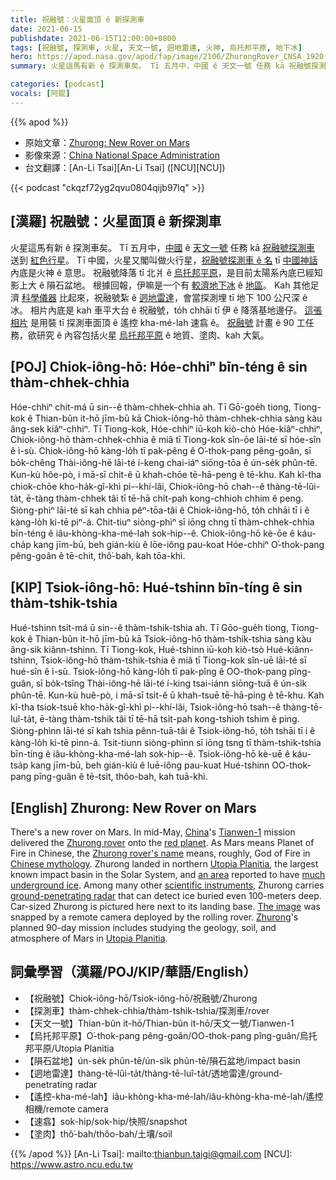 ```yaml
---
title: 祝融號：火星面頂 ê 新探測車
date: 2021-06-15
publishdate: 2021-06-15T12:00:00+0800
tags: [祝融號, 探測車, 火星, 天文一號, 迵地雷達, 火神, 烏托邦平原, 地下冰]
hero: https://apod.nasa.gov/apod/fap/image/2106/ZhurongRover_CNSA_1920.jpg
summary: 火星這馬有新 ê 探測車矣。 Tī 五月中，中國 ê 天文一號 任務 kā 祝融號探測車 送到 紅色行星。

categories: [podcast]
vocals: [阿錕]
---
```


{{% apod %}}

- 原始文章：[Zhurong: New Rover on Mars](https://apod.nasa.gov/apod/ap210615.html)
- 影像來源：[China National Space Administration](http://www.cnsa.gov.cn/)
- 台文翻譯：[An-Li Tsai][An-Li Tsai] ([NCU][NCU])

{{< podcast "ckqzf72yg2qvu0804qijb97lq" >}}

## [漢羅] 祝融號：火星面頂 ê 新探測車
火星這馬有新 ê 探測車矣。
Tī 五月中，[中國][China] ê [天文一號][Tianwen-1] 任務 kā [祝融號探測車][Zhurong rover] 送到 [紅色行星][red planet]。
Tī 中國，火星又閣叫做火行星，[祝融號探測車 ê 名][Zhurong rover's name] tī [中國神話][Chinese mythology] 內底是火神 ê 意思。
祝融號降落 tī 北爿 ê [烏托邦平原][Utopia Planitia 1]，是目前太陽系內底已經知影上大 ê 隕石盆地。
根據回報，伊嘛是一个有 [較濟地下冰][much underground ice] ê [地區][an area t]。
Kah 其他足濟 [科學儀器][scientific instruments] 比起來，祝融號紮 ê [迵地雷達][ground-penetrating radar]，會當探測埋 tī 地下 100  公尺深 ê 冰。
相片內底是 kah 車平大台 ê 祝融號，to̍h chhāi tī 伊 ê 降落基地邊仔。
[這張相片][The image] 是用裝 tī 探測車面頂 ê 遙控 kha-mé-lah 速翕 ê。
[祝融號][Zhurong] 計畫 ê 90 工任務，欲研究 ê 內容包括火星 [烏托邦平原][Utopia Planitia 2] ê 地質、塗肉、kah 大氣。



## [POJ] Chiok-iông-hō: Hóe-chhiⁿ bīn-téng ê sin thàm-chhek-chhia

Hóe-chhiⁿ chit-má ū sin--ê thàm-chhek-chhia ah.
Tī Gō͘-goe̍h tiong, Tiong-kok ê Thian-bûn it-hō jīm-bū kā Chiok-iông-hō thàm-chhek-chhia sàng kàu âng-sek kiâⁿ-chhiⁿ.
Tī Tiong-kok, Hóe-chhiⁿ iū-koh kiò-chò Hóe-kiâⁿ-chhiⁿ, Chiok-iông-hō thàm-chhek-chhia ê miâ tī Tiong-kok sîn-ōe lāi-té sī hóe-sîn ê ì-sù.
Chiok-iông-hō kàng-lo̍h tī pak-pêng ê O͘-thok-pang pêng-goân, sī bo̍k-chêng Thài-iông-hē lāi-té í-keng chai-iáⁿ siōng-tōa ê ún-se̍k phûn-tē.
Kun-kù hôe-pò, i mā-sī chi̍t-ê ū khah-chōe tē-hā-peng ê tē-khu.
Kah kî-tha chiok-chōe kho-ha̍k-gî-khì pi--khí-lâi, Chiok-iông-hō chah--ê thàng-tē-lûi-ta̍t, ē-tàng thàm-chhek tâi tī tē-hā chi̍t-pah kong-chhioh chhim ê peng.
Siòng-phìⁿ lāi-té sī kah chhia pêⁿ-tōa-tâi ê Chiok-iông-hō, to̍h chhāi tī i ê kàng-lo̍h ki-tē piⁿ-á.
Chit-tiuⁿ siòng-phìⁿ sī iōng chng tī thàm-chhek-chhia bīn-téng ê iâu-khòng-kha-mé-lah sok-hip--ê.
Chiok-iông-hō kè-ōe ê káu-cha̍p kang jīm-bū, beh gián-kiù ê lōe-iông pau-koat Hóe-chhiⁿ O͘-thok-pang pêng-goân ê tē-chit, thô͘-bah, kah tōa-khì.




## [KIP] Tsiok-iông-hō: Hué-tshinn bīn-tíng ê sin thàm-tshik-tshia

Hué-tshinn tsit-má ū sin--ê thàm-tshik-tshia ah.
Tī Gōo-gue̍h tiong, Tiong-kok ê Thian-bûn it-hō jīm-bū kā Tsiok-iông-hō thàm-tshik-tshia sàng kàu âng-sik kiânn-tshinn.
Tī Tiong-kok, Hué-tshinn iū-koh kiò-tsò Hué-kiânn-tshinn, Tsiok-iông-hō thàm-tshik-tshia ê miâ tī Tiong-kok sîn-uē lāi-té sī hué-sîn ê ì-sù.
Tsiok-iông-hō kàng-lo̍h tī pak-pîng ê OO-thok-pang pîng-guân, sī bo̍k-tsîng Thài-iông-hē lāi-té í-king tsai-iánn siōng-tuā ê ún-si̍k phûn-tē.
Kun-kù huê-pò, i mā-sī tsi̍t-ê ū khah-tsuē tē-hā-ping ê tē-khu.
Kah kî-tha tsiok-tsuē kho-ha̍k-gî-khì pi--khí-lâi, Tsiok-iông-hō tsah--ê thàng-tē-luî-ta̍t, ē-tàng thàm-tshik tâi tī tē-hā tsi̍t-pah kong-tshioh tshim ê ping.
Siòng-phìnn lāi-té sī kah tshia pênn-tuā-tâi ê Tsiok-iông-hō, to̍h tshāi tī i ê kàng-lo̍h ki-tē pinn-á.
Tsit-tiunn siòng-phìnn sī iōng tsng tī thàm-tshik-tshia bīn-tíng ê iâu-khòng-kha-mé-lah sok-hip--ê.
Tsiok-iông-hō kè-uē ê káu-tsa̍p kang jīm-bū, beh gián-kiù ê luē-iông pau-kuat Hué-tshinn OO-thok-pang pîng-guân ê tē-tsit, thôo-bah, kah tuā-khì.



## [English] Zhurong: New Rover on Mars
There's a new rover on Mars.
In mid-May, [China][China]'s [Tianwen-1][Tianwen-1] mission delivered the [Zhurong rover][Zhurong rover] onto the [red planet][red planet].
As Mars means Planet of Fire in Chinese, the [Zhurong rover's name][Zhurong rover's name] means, roughly, God of Fire in [Chinese mythology][Chinese mythology].
Zhurong landed in northern [Utopia Planitia][Utopia Planitia 1], the largest known impact basin in the Solar System, and [an area][an area e] reported to have [much underground ice][much underground ice].
Among many other [scientific instruments][scientific instruments], Zhurong carries [ground-penetrating radar][ground-penetrating radar] that can detect ice buried even 100-meters deep.
Car-sized Zhurong is pictured here next to its landing base.
[The image][The image] was snapped by a remote camera deployed by the rolling rover.
[Zhurong][Zhurong]'s planned 90-day mission includes studying the geology, soil, and atmosphere of Mars in [Utopia Planitia][Utopia Planitia 2].




## 詞彙學習（漢羅/POJ/KIP/華語/English）

- 【祝融號】Chiok-iông-hō/Tsiok-iông-hō/祝融號/Zhurong
- 【探測車】thàm-chhek-chhia/thàm-tshik-tshia/探測車/rover
- 【天文一號】Thian-bûn it-hō/Thian-bûn it-hō/天文一號/Tianwen-1
- 【烏托邦平原】O͘-thok-pang pêng-goân/OO-thok-pang pîng-guân/烏托邦平原/Utopia Planitia
- 【隕石盆地】ún-se̍k phûn-tē/ún-si̍k phûn-tē/隕石盆地/impact basin
- 【迵地雷達】thàng-tē-lûi-ta̍t/thàng-tē-luî-ta̍t/透地雷達/ground-penetrating radar
- 【遙控-kha-mé-lah】iâu-khòng-kha-mé-lah/iâu-khòng-kha-mé-lah/遙控相機/remote camera
- 【速翕】sok-hip/sok-hip/快照/snapshot
- 【塗肉】thô͘-bah/thôo-bah/土壤/soil


{{% /apod %}}
[An-Li Tsai]: mailto:thianbun.taigi@gmail.com
[NCU]: https://www.astro.ncu.edu.tw


[China]:https://en.wikipedia.org/wiki/China
[Tianwen-1]:https://en.wikipedia.org/wiki/Tianwen-1
[Zhurong rover]:https://en.wikipedia.org/wiki/Zhurong_(rover)
[red planet]:https://solarsystem.nasa.gov/planets/mars/overview/
[Zhurong rover's name]:https://en.wikipedia.org/wiki/Zhurong
[Chinese mythology]:https://en.wikipedia.org/wiki/Chinese_mythology
[Utopia Planitia 1]:https://en.wikipedia.org/wiki/Utopia_Planitia
[an area e]:https://apod.nasa.gov/apod/ap210521.html
[an area t]:https://apod.tw/daily/20210521/
[much underground ice]:https://www.jpl.nasa.gov/news/mars-ice-deposit-holds-as-much-water-as-lake-superior
[scientific instruments]:https://www.universetoday.com/151321/zhurong-is-rolling-on-mars/
[ground-penetrating radar]:https://en.wikipedia.org/wiki/Ground-penetrating_radar
[The image]:http://www.cnsa.gov.cn/n6759533/c6812126/content.html
[Zhurong]:https://www.lpi.usra.edu/planetary_news/2021/06/01/chinas-zhurong-rover-lands-on-mars/
[Utopia Planitia 2]:https://en.wikipedia.org/wiki/Zhurong_(rover)#Gallery
